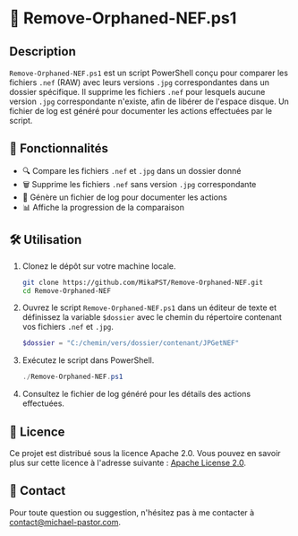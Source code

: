 # 📸 Remove-Orphaned-NEF.ps1

## Description
`Remove-Orphaned-NEF.ps1` est un script PowerShell conçu pour comparer les fichiers `.nef` (RAW) avec leurs versions `.jpg` correspondantes dans un dossier spécifique. Il supprime les fichiers `.nef` pour lesquels aucune version `.jpg` correspondante n'existe, afin de libérer de l'espace disque. Un fichier de log est généré pour documenter les actions effectuées par le script.

## 🚀 Fonctionnalités
- 🔍 Compare les fichiers `.nef` et `.jpg` dans un dossier donné
- 🗑️ Supprime les fichiers `.nef` sans version `.jpg` correspondante
- 📄 Génère un fichier de log pour documenter les actions
- 📊 Affiche la progression de la comparaison


## 🛠️ Utilisation
1. Clonez le dépôt sur votre machine locale.
    ```bash
    git clone https://github.com/MikaPST/Remove-Orphaned-NEF.git
    cd Remove-Orphaned-NEF
    ```
2. Ouvrez le script `Remove-Orphaned-NEF.ps1` dans un éditeur de texte et définissez la variable `$dossier` avec le chemin du répertoire contenant vos fichiers `.nef` et `.jpg`.
    ```powershell
    $dossier = "C:/chemin/vers/dossier/contenant/JPGetNEF"
    ```
3. Exécutez le script dans PowerShell.
    ```powershell
    ./Remove-Orphaned-NEF.ps1
    ```
4. Consultez le fichier de log généré pour les détails des actions effectuées.


## 📝 Licence

Ce projet est distribué sous la licence Apache 2.0. Vous pouvez en savoir plus sur cette licence à l'adresse suivante : [Apache License 2.0](http://www.apache.org/licenses/LICENSE-2.0).


## 📧 Contact

Pour toute question ou suggestion, n'hésitez pas à me contacter à [contact@michael-pastor.com](mailto:contact@michael-pastor.com).
